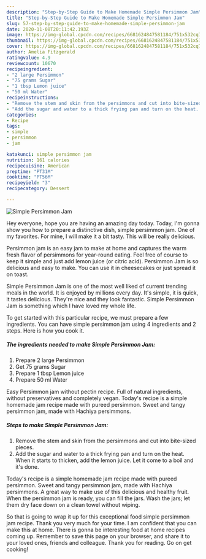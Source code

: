 ```yaml
---
description: "Step-by-Step Guide to Make Homemade Simple Persimmon Jam"
title: "Step-by-Step Guide to Make Homemade Simple Persimmon Jam"
slug: 57-step-by-step-guide-to-make-homemade-simple-persimmon-jam
date: 2020-11-08T20:11:42.193Z
image: https://img-global.cpcdn.com/recipes/6681624847581184/751x532cq70/simple-persimmon-jam-recipe-main-photo.jpg
thumbnail: https://img-global.cpcdn.com/recipes/6681624847581184/751x532cq70/simple-persimmon-jam-recipe-main-photo.jpg
cover: https://img-global.cpcdn.com/recipes/6681624847581184/751x532cq70/simple-persimmon-jam-recipe-main-photo.jpg
author: Amelia Fitzgerald
ratingvalue: 4.9
reviewcount: 10670
recipeingredient:
- "2 large Persimmon"
- "75 grams Sugar"
- "1 tbsp Lemon juice"
- "50 ml Water"
recipeinstructions:
- "Remove the stem and skin from the persimmons and cut into bite-sized pieces."
- "Add the sugar and water to a thick frying pan and turn on the heat. When it starts to thicken, add the lemon juice. Let it come to a boil and it&#39;s done."
categories:
- Recipe
tags:
- simple
- persimmon
- jam

katakunci: simple persimmon jam 
nutrition: 161 calories
recipecuisine: American
preptime: "PT31M"
cooktime: "PT56M"
recipeyield: "3"
recipecategory: Dessert

---
```



![Simple Persimmon Jam](https://img-global.cpcdn.com/recipes/6681624847581184/751x532cq70/simple-persimmon-jam-recipe-main-photo.jpg)

Hey everyone, hope you are having an amazing day today. Today, I'm gonna show you how to prepare a distinctive dish, simple persimmon jam. One of my favorites. For mine, I will make it a bit tasty. This will be really delicious.

Persimmon jam is an easy jam to make at home and captures the warm fresh flavor of persimmons for year-round eating. Feel free of course to keep it simple and just add lemon juice (or citric acid). Persimmon Jam is so delicious and easy to make. You can use it in cheesecakes or just spread it on toast.

Simple Persimmon Jam is one of the most well liked of current trending meals in the world. It is enjoyed by millions every day. It's simple, it is quick, it tastes delicious. They're nice and they look fantastic. Simple Persimmon Jam is something which I have loved my whole life.


To get started with this particular recipe, we must prepare a few ingredients. You can have simple persimmon jam using 4 ingredients and 2 steps. Here is how you cook it.

<!--inarticleads1-->

##### The ingredients needed to make Simple Persimmon Jam:

1. Prepare 2 large Persimmon
1. Get 75 grams Sugar
1. Prepare 1 tbsp Lemon juice
1. Prepare 50 ml Water


Easy Persimmon jam without pectin recipe. Full of natural ingredients, without preservatives and completely vegan. Today&#39;s recipe is a simple homemade jam recipe made with pureed persimmon. Sweet and tangy persimmon jam, made with Hachiya persimmons. 

<!--inarticleads2-->

##### Steps to make Simple Persimmon Jam:

1. Remove the stem and skin from the persimmons and cut into bite-sized pieces.
1. Add the sugar and water to a thick frying pan and turn on the heat. When it starts to thicken, add the lemon juice. Let it come to a boil and it&#39;s done.


Today&#39;s recipe is a simple homemade jam recipe made with pureed persimmon. Sweet and tangy persimmon jam, made with Hachiya persimmons. A great way to make use of this delicious and healthy fruit. When the persimmon jam is ready, you can fill the jars. Wash the jars; let them dry face down on a clean towel without wiping. 

So that is going to wrap it up for this exceptional food simple persimmon jam recipe. Thank you very much for your time. I am confident that you can make this at home. There is gonna be interesting food at home recipes coming up. Remember to save this page on your browser, and share it to your loved ones, friends and colleague. Thank you for reading. Go on get cooking!
